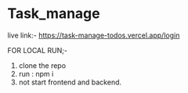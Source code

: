 ﻿# Task_manage
live link:- https://task-manage-todos.vercel.app/login

FOR LOCAL RUN;-

 1) clone the repo
 2) run : npm i
 3) not start frontend and backend.

